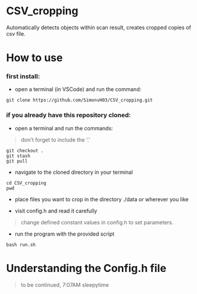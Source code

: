 # CSV_cropping
Automatically detects objects within scan result, creates cropped copies of csv file.

# How to use
### first install:
- open a terminal (in VSCode) and run the command:
```
git clone https://github.com/SimonvH03/CSV_cropping.git
```

### if you already have this repository cloned:
- open a terminal and run the commands:
> don't forget to include the '.'
```
git checkout .
git stash
git pull
```


- navigate to the cloned directory in your terminal
```
cd CSV_cropping
pwd
```


- place files you want to crop in the directory ./data or wherever you like

- visit config.h and read it carefully
> change defined constant values in config.h to set parameters.

- run the program with the provided script
```
bash run.sh
```


# Understanding the Config.h file
> to be continued, 7:07AM sleepytime
